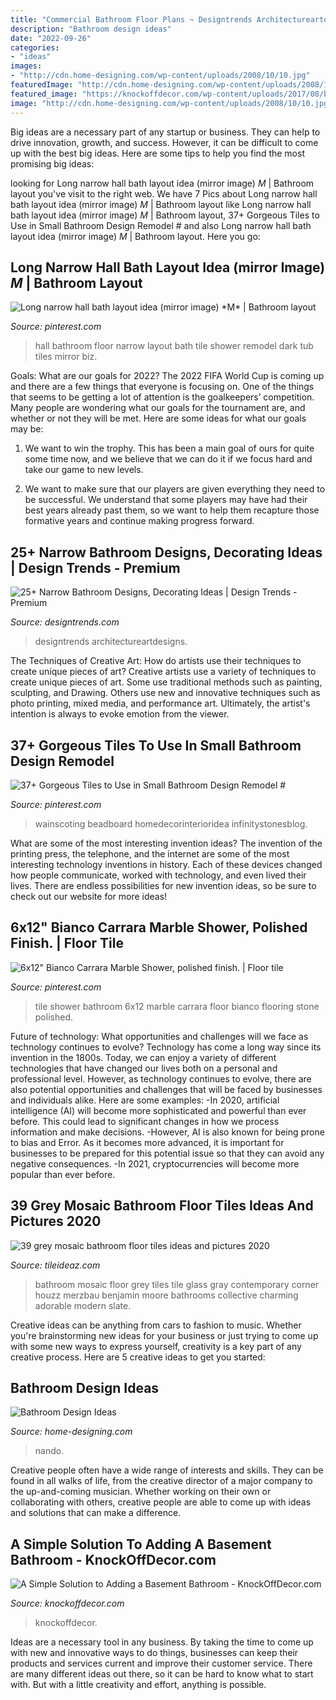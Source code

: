```yaml
---
title: "Commercial Bathroom Floor Plans ~ Designtrends Architectureartdesigns"
description: "Bathroom design ideas"
date: "2022-09-26"
categories:
- "ideas"
images:
- "http://cdn.home-designing.com/wp-content/uploads/2008/10/10.jpg"
featuredImage: "http://cdn.home-designing.com/wp-content/uploads/2008/10/10.jpg"
featured_image: "https://knockoffdecor.com/wp-content/uploads/2017/08/basement-bathroom5.jpg"
image: "http://cdn.home-designing.com/wp-content/uploads/2008/10/10.jpg"
---
```



Big ideas are a necessary part of any startup or business. They can help to drive innovation, growth, and success. However, it can be difficult to come up with the best big ideas. Here are some tips to help you find the most promising big ideas: 

	

		
looking for Long narrow hall bath layout idea (mirror image) *M* | Bathroom layout you've visit to the right web. We have 7 Pics about Long narrow hall bath layout idea (mirror image) *M* | Bathroom layout like Long narrow hall bath layout idea (mirror image) *M* | Bathroom layout, 37+ Gorgeous Tiles to Use in Small Bathroom Design Remodel # and also Long narrow hall bath layout idea (mirror image) *M* | Bathroom layout. Here you go:
		
    
## Long Narrow Hall Bath Layout Idea (mirror Image) *M* | Bathroom Layout

<img loading=lazy src="https://i.pinimg.com/736x/d1/77/c8/d177c88d103a4e2ccf23eea75a093e0a--mirror-image-hall.jpg" onerror="this.onerror=null;this.src='https://tse4.mm.bing.net/th?id=OIP.gdN7FugGHtEe7NSvcAcccgHaLH&amp;pid=15.1';" alt="Long narrow hall bath layout idea (mirror image) *M* | Bathroom layout">

_Source: pinterest.com_

>hall bathroom floor narrow layout bath tile shower remodel dark tub tiles mirror biz. 

	

Goals: What are our goals for 2022?
The 2022 FIFA World Cup is coming up and there are a few things that everyone is focusing on. One of the things that seems to be getting a lot of attention is the goalkeepers’ competition. Many people are wondering what our goals for the tournament are, and whether or not they will be met. Here are some ideas for what our goals may be: 
1) We want to win the trophy. This has been a main goal of ours for quite some time now, and we believe that we can do it if we focus hard and take our game to new levels. 

2) We want to make sure that our players are given everything they need to be successful. We understand that some players may have had their best years already past them, so we want to help them recapture those formative years and continue making progress forward.

    
## 25+ Narrow Bathroom Designs, Decorating Ideas | Design Trends - Premium

<img loading=lazy src="https://images.designtrends.com/wp-content/uploads/2016/02/08064521/Black-white-narrow-bathroom-design.jpg" onerror="this.onerror=null;this.src='https://tse2.mm.bing.net/th?id=OIP.D9S5nHXGJv5Qqm5af8Fg_AHaLJ&amp;pid=15.1';" alt="25+ Narrow Bathroom Designs, Decorating Ideas | Design Trends - Premium">

_Source: designtrends.com_

>designtrends architectureartdesigns. 

	

The Techniques of Creative Art: How do artists use their techniques to create unique pieces of art?
Creative artists use a variety of techniques to create unique pieces of art. Some use traditional methods such as painting, sculpting, and Drawing. Others use new and innovative techniques such as photo printing, mixed media, and performance art. Ultimately, the artist's intention is always to evoke emotion from the viewer.

    
## 37+ Gorgeous Tiles To Use In Small Bathroom Design Remodel #

<img loading=lazy src="https://i.pinimg.com/736x/32/67/89/326789d4dabc8f475f004635d3a9dd9d.jpg" onerror="this.onerror=null;this.src='https://tse1.mm.bing.net/th?id=OIP.T2duax-lkNkLOiGgQDhFowHaJ3&amp;pid=15.1';" alt="37+ Gorgeous Tiles to Use in Small Bathroom Design Remodel #">

_Source: pinterest.com_

>wainscoting beadboard homedecorinterioridea infinitystonesblog. 

	

What are some of the most interesting invention ideas?
The invention of the printing press, the telephone, and the internet are some of the most interesting technology inventions in history. Each of these devices changed how people communicate, worked with technology, and even lived their lives. There are endless possibilities for new invention ideas, so be sure to check out our website for more ideas!

    
## 6x12&quot; Bianco Carrara Marble Shower, Polished Finish. | Floor Tile

<img loading=lazy src="https://i.pinimg.com/736x/93/16/1d/93161d97f7a42c7f809bcfdf3babbf70.jpg" onerror="this.onerror=null;this.src='https://tse3.mm.bing.net/th?id=OIP.vgdi3I-K6D3KEMTqW0CBMQHaJ3&amp;pid=15.1';" alt="6x12&quot; Bianco Carrara Marble Shower, polished finish. | Floor tile">

_Source: pinterest.com_

>tile shower bathroom 6x12 marble carrara floor bianco flooring stone polished. 

	

Future of technology: What opportunities and challenges will we face as technology continues to evolve?
Technology has come a long way since its invention in the 1800s. Today, we can enjoy a variety of different technologies that have changed our lives both on a personal and professional level. However, as technology continues to evolve, there are also potential opportunities and challenges that will be faced by businesses and individuals alike. Here are some examples: 
-In 2020, artificial intelligence (AI) will become more sophisticated and powerful than ever before. This could lead to significant changes in how we process information and make decisions. 
-However, AI is also known for being prone to bias and Error. As it becomes more advanced, it is important for businesses to be prepared for this potential issue so that they can avoid any negative consequences. 
-In 2021, cryptocurrencies will become more popular than ever before.

    
## 39 Grey Mosaic Bathroom Floor Tiles Ideas And Pictures 2020

<img loading=lazy src="https://www.tileideaz.com/wp-content/uploads/2015/03/grey_mosaic_bathroom_floor_tiles_15.jpg" onerror="this.onerror=null;this.src='https://tse1.mm.bing.net/th?id=OIP.ip0kTaG8Z8C3KTwix0dJywHaLH&amp;pid=15.1';" alt="39 grey mosaic bathroom floor tiles ideas and pictures 2020">

_Source: tileideaz.com_

>bathroom mosaic floor grey tiles tile glass gray contemporary corner houzz merzbau benjamin moore bathrooms collective charming adorable modern slate. 

	

Creative ideas can be anything from cars to fashion to music. Whether you're brainstorming new ideas for your business or just trying to come up with some new ways to express yourself, creativity is a key part of any creative process. Here are 5 creative ideas to get you started:

    
## Bathroom Design Ideas

<img loading=lazy src="http://cdn.home-designing.com/wp-content/uploads/2008/10/10.jpg" onerror="this.onerror=null;this.src='https://tse4.mm.bing.net/th?id=OIP.ilRns_ylHhp0PSCzaw-P8gHaFj&amp;pid=15.1';" alt="Bathroom Design Ideas">

_Source: home-designing.com_

>nando. 

	

Creative people often have a wide range of interests and skills. They can be found in all walks of life, from the creative director of a major company to the up-and-coming musician. Whether working on their own or collaborating with others, creative people are able to come up with ideas and solutions that can make a difference.

    
## A Simple Solution To Adding A Basement Bathroom - KnockOffDecor.com

<img loading=lazy src="https://knockoffdecor.com/wp-content/uploads/2017/08/basement-bathroom5.jpg" onerror="this.onerror=null;this.src='https://tse2.mm.bing.net/th?id=OIP.mfl6hHkcZSyFmIZcyB549AHaLH&amp;pid=15.1';" alt="A Simple Solution to Adding a Basement Bathroom - KnockOffDecor.com">

_Source: knockoffdecor.com_

>knockoffdecor. 

	

Ideas are a necessary tool in any business. By taking the time to come up with new and innovative ways to do things, businesses can keep their products and services current and improve their customer service. There are many different ideas out there, so it can be hard to know what to start with. But with a little creativity and effort, anything is possible.

